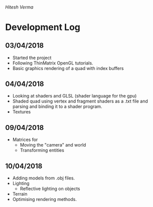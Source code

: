 ###### Hitesh Verma

# Development Log

## 03/04/2018
  * Started the project
  * Following ThinMatrix OpenGL tutorials.
  * Basic graphics rendering of a quad with index buffers

## 04/04/2018
  * Looking at shaders and GLSL (shader language for the gpu)
  * Shaded quad using vertex and fragment shaders as a .txt file and parsing and binding it to a shader program.
  * Textures
  
## 09/04/2018
  * Matrices for
    * Moving the "camera" and world
    * Transforming entities

## 10/04/2018
  * Adding models from .obj files.
  * Lighting
    * Reflective lighting on objects
  * Terrain
  * Optimising rendering methods.